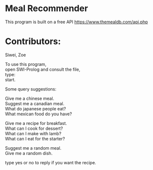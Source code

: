 # Meal Recommender
This program is built on a free API https://www.themealdb.com/api.php

# Contributors: 
Siwei, Zoe

To use this program,\
open SWI-Prolog and consult the file,\
type:\
start.

Some query suggestions:

Give me a chinese meal.\
Suggest me a canadian meal.\
What do japanese people eat?\
What mexican food do you have?

Give me a recipe for breakfast.\
What can I cook for dessert?\
What can I make with lamb?\
What can I eat for the starter?

Suggest me a random meal.\
Give me a random dish.

type yes or no to reply if you want the recipe.
